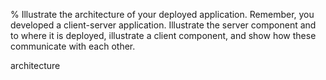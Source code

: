 % Illustrate the architecture of your deployed application. Remember, you developed a client-server application. Illustrate the server component and to where it is deployed, illustrate a client component, and show how these communicate with each other.

architecture